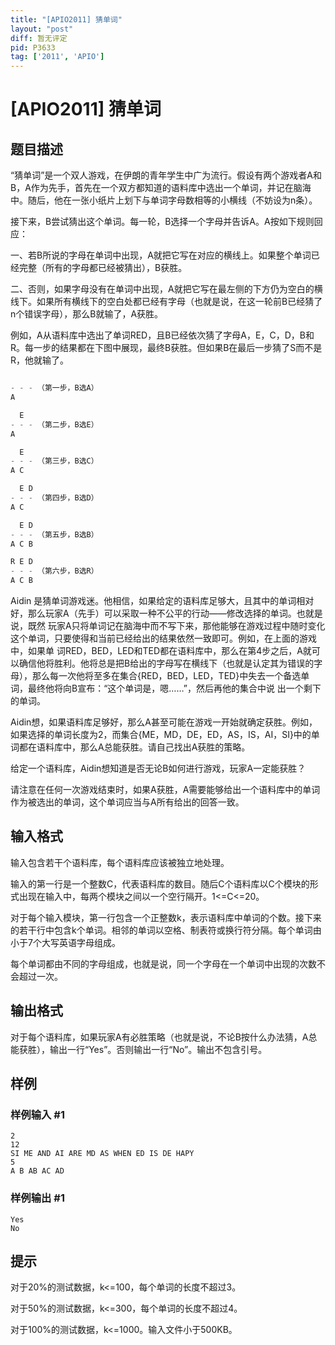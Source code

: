 ```yaml
---
title: "[APIO2011] 猜单词"
layout: "post"
diff: 暂无评定
pid: P3633
tag: ['2011', 'APIO']
---
```

# [APIO2011] 猜单词
## 题目描述

“猜单词”是一个双人游戏，在伊朗的青年学生中广为流行。假设有两个游戏者A和B，A作为先手，首先在一个双方都知道的语料库中选出一个单词，并记在脑海中。随后，他在一张小纸片上划下与单词字母数相等的小横线（不妨设为n条）。

接下来，B尝试猜出这个单词。每一轮，B选择一个字母并告诉A。A按如下规则回应：

一、若B所说的字母在单词中出现，A就把它写在对应的横线上。如果整个单词已经完整（所有的字母都已经被猜出），B获胜。

二、否则，如果字母没有在单词中出现，A就把它写在最左侧的下方仍为空白的横线下。如果所有横线下的空白处都已经有字母（也就是说，在这一轮前B已经猜了n个错误字母），那么B就输了，A获胜。

例如，A从语料库中选出了单词RED，且B已经依次猜了字母A，E，C，D，B和R。每一步的结果都在下图中展现，最终B获胜。但如果B在最后一步猜了S而不是R，他就输了。

```cpp

- - - （第一步，B选A）
A

  E 
- - - （第二步，B选E）
A

  E
- - - （第三步，B选C）
A C

  E D
- - - （第四步，B选D）
A C

  E D
- - - （第五步，B选B）
A C B

R E D
- - - （第六步，B选R）
A C B
```
Aidin 是猜单词游戏迷。他相信，如果给定的语料库足够大，且其中的单词相对好，那么玩家A（先手）可以采取一种不公平的行动——修改选择的单词。也就是说，既然 玩家A只将单词记在脑海中而不写下来，那他能够在游戏过程中随时变化这个单词，只要使得和当前已经给出的结果依然一致即可。例如，在上面的游戏中，如果单 词RED，BED，LED和TED都在语料库中，那么在第4步之后，A就可以确信他将胜利。他将总是把B给出的字母写在横线下（也就是认定其为错误的字 母），那么每一次他将至多在集合{RED，BED，LED，TED}中失去一个备选单词，最终他将向B宣布：“这个单词是，嗯……”，然后再他的集合中说 出一个剩下的单词。

Aidin想，如果语料库足够好，那么A甚至可能在游戏一开始就确定获胜。例如，如果选择的单词长度为2，而集合{ME，MD，DE，ED，AS，IS，AI，SI}中的单词都在语料库中，那么A总能获胜。请自己找出A获胜的策略。

给定一个语料库，Aidin想知道是否无论B如何进行游戏，玩家A一定能获胜？

请注意在任何一次游戏结束时，如果A获胜，A需要能够给出一个语料库中的单词作为被选出的单词，这个单词应当与A所有给出的回答一致。

## 输入格式

输入包含若干个语料库，每个语料库应该被独立地处理。

输入的第一行是一个整数C，代表语料库的数目。随后C个语料库以C个模块的形式出现在输入中，每两个模块之间以一个空行隔开。1<=C<=20。

对于每个输入模块，第一行包含一个正整数k，表示语料库中单词的个数。接下来的若干行中包含k个单词。相邻的单词以空格、制表符或换行符分隔。每个单词由小于7个大写英语字母组成。

每个单词都由不同的字母组成，也就是说，同一个字母在一个单词中出现的次数不会超过一次。

## 输出格式

对于每个语料库，如果玩家A有必胜策略（也就是说，不论B按什么办法猜，A总能获胜），输出一行“Yes”。否则输出一行“No”。输出不包含引号。

## 样例

### 样例输入 #1
```
2
12
SI ME AND AI ARE MD AS WHEN ED IS DE HAPY
5
A B AB AC AD
```
### 样例输出 #1
```
Yes
No
```
## 提示

对于20%的测试数据，k<=100，每个单词的长度不超过3。

对于50%的测试数据，k<=300，每个单词的长度不超过4。

对于100%的测试数据，k<=1000。输入文件小于500KB。

